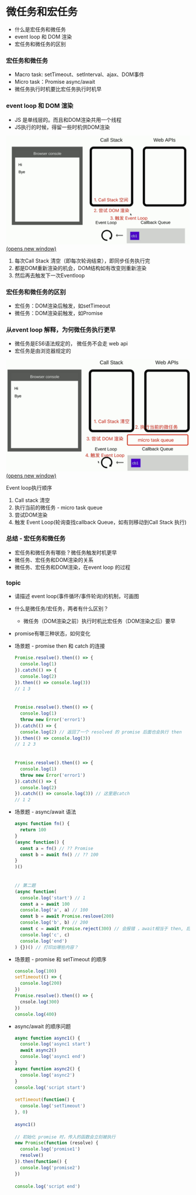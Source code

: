 # 微任务和宏任务

- 什么是宏任务和微任务
- event loop 和 DOM 渲染
- 宏任务和微任务的区别

### 宏任务和微任务

- Macro task: setTimeout、setInterval、ajax、DOM事件
- Micro task：Promise async/await
- 微任务执行时机要比宏任务执行时机早

### event loop 和 DOM 渲染

- JS 是单线层的。而且和DOM渲染共用一个线程
- JS执行的时候，得留一些时机供DOM渲染

[![image-20210125153018960](https://github.com/tiantingrui/up_2021/raw/main/%E5%89%8D%E7%AB%AF%E9%9D%A2%E8%AF%95%E9%A2%98/javascript/img/image-20210125153018960.png)(opens new window)](https://github.com/tiantingrui/up_2021/blob/main/前端面试题/javascript/img/image-20210125153018960.png)

1. 每次Call Stack 清空（即每次轮询结束），即同步任务执行完
2. 都是DOM重新渲染的机会，DOM结构如有改变则重新渲染
3. 然后再去触发下一次Eventloop

### 宏任务和微任务的区别

- 宏任务：DOM渲染后触发，如setTimeout
- 微任务：DOM渲染前触发，如Promise

### 从event loop 解释，为何微任务执行更早

- 微任务是ES6语法规定的， 微任务不会走 web api
- 宏任务是由浏览器规定的

[![image-20210125161510224](https://github.com/tiantingrui/up_2021/raw/main/%E5%89%8D%E7%AB%AF%E9%9D%A2%E8%AF%95%E9%A2%98/javascript/img/image-20210125161510224.png)(opens new window)](https://github.com/tiantingrui/up_2021/blob/main/前端面试题/javascript/img/image-20210125161510224.png)

Event loop执行顺序

1. Call stack 清空
2. 执行当前的微任务 - micro task queue
3. 尝试DOM渲染
4. 触发 Event Loop(轮询查找callback Queue，如有则移动到Call Stack 执行)

### 总结 - 宏任务和微任务

- 宏任务和微任务有哪些？微任务触发时机更早
- 微任务、宏任务和DOM渲染的关系
- 微任务、宏任务和DOM渲染，在event loop 的过程

### topic

- 请描述 event loop(事件循环/事件轮询)的机制，可画图

- 什么是微任务/宏任务，两者有什么区别？

  - 微任务（DOM渲染之前）执行时机比宏任务（DOM渲染之后）要早

- promise有哪三种状态，如何变化

- 场景题 - promise then 和 catch 的连接

  ```js
  Promise.resolve().then(() => {
    console.log(1)
  }).catch(() => {
    console.log(2)
  }).then(() => console.log(3))
  // 1 3
  
  
  Promise.resolve().then(() => {
    console.log(1)
    throw new Error('error1')
  }).catch(() => {
    console.log(2) // 返回了一个 resolved 的 promise 后面也会执行 then
  }).then(() => console.log(3))
  // 1 2 3
  
  
  Promise.resolve().then(() => {
    console.log(1)
    throw new Error('error1')
  }).catch(() => {
    console.log(2)
  }).catch(() => console.log(3)) // 这里是catch
  // 1 2
  ```

- 场景题 - async/await 语法

  ```js
  async function fn() {
    return 100
  }
  (async function() {
    const a = fn() // ?? Promise
    const b = await fn() // ?? 100
  }
  )()
  
  
  // 第二题
  (async function(
  	console.log('start') // 1
    const a = await 100
    console.log('a', a) // 100
    const b = await Promise.reslove(200)
    console.log('b', b) // 200
    const c = await Promise.reject(300) // 会报错 ，await相当于 then, 后面不会打印，用try catch 处理
    console.log('c', c)
    console.log('end')
  ) {})() // 打印出哪些内容？
  ```

- 场景题 - promise 和 setTimeout 的顺序

  ```js
  console.log(100)
  setTimeout(() => {
    console.log(200)
  })
  Promise.resolve().then(() => {
    cnsole.log(300)
  })
  console.log(400)
  ```

- async/await 的顺序问题

  ```js
  async function async1() {
    console.log('async1 start')
    await async2()
    console.log('async1 end')
  }
  async function async2() {
    console.log('async2')
  }
  console.log('script start')
  
  setTimeout(function() {
    console.log('setTimeout')
  }, 0)
  
  async1()
  
  // 初始化 promise 时，传入的函数会立刻被执行
  new Promise(function (resolve) {
    console.log('promise1')
    resolve()
  }).then(function() {
    console.log('promise2')
  })
  
  console.log('script end')
  ```